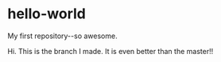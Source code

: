 # hello-world
My first repository--so awesome.

Hi.  This is the branch I made.  It is even better than the master!!
